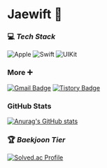 # Jaewift 👋

### 💻  *Tech Stack*
![Apple](https://img.shields.io/badge/iOS-000000?style=flat&logo=Apple&logoColor=white) ![Swift](https://img.shields.io/badge/swift-F54A2A?style=flate&logo=Swift&logoColor=white) ![UIKit](https://img.shields.io/badge/UIkit-2396F3?style=flat&logo=UIKit&logoColor=white)
<br/>
                             
### More ➕
[![Gmail Badge](https://img.shields.io/badge/Gmail-D14836?style=flat&logo=Gmail&logoColor=white)](mailto:pjk971113@gmail.com)
[![Tistory Badge](https://img.shields.io/badge/Tech%20Blog-555263?style=flat&logoColor=white)](https://velog.io/@jeagyu/posts)
<br/>

### GitHub Stats
[![Anurag's GitHub stats](https://github-readme-stats.vercel.app/api?username=Jaewift)](https://github.com/anuraghazra/github-readme-stats)
<br/>

### 🏆  *Baekjoon Tier*
[![Solved.ac Profile](http://mazassumnida.wtf/api/v2/generate_badge?boj=jaewift)](https://solved.ac/jaewift/)
<br/>
<!--
**Jaewift/Jaewift** is a ✨ _special_ ✨ repository because its `README.md` (this file) appears on your GitHub profile.

Here are some ideas to get you started:

- 🔭 I’m currently working on ...
- 🌱 I’m currently learning ...
- 👯 I’m looking to collaborate on ...
- 🤔 I’m looking for help with ...
- 💬 Ask me about ...
- 📫 How to reach me: ...
- 😄 Pronouns: ...
- ⚡ Fun fact: ...
-->
